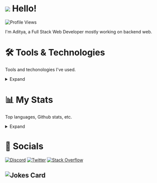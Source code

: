 # <img src="https://cdn.discordapp.com/emojis/731212038470238299.gif?size=40" /> Hello!
![Profile Views](https://komarev.com/ghpvc/?username=adityaHardi17&color=1F6FEB)

I'm Aditya, a Full Stack Web Developer mostly working on backend web.

# 🛠️ Tools & Technologies
Tools and techonologies I've used.
<details>
 <summary>Expand</summary>
 
## Languages
![JavaScript](https://img.shields.io/badge/javascript-%23323330.svg?style=for-the-badge&logo=javascript&logoColor=%23F7DF1E)
![HTML5](https://img.shields.io/badge/html5-%23E34F26.svg?style=for-the-badge&logo=html5&logoColor=white)
![Markdown](https://img.shields.io/badge/markdown-%23000000.svg?style=for-the-badge&logo=markdown&logoColor=white)


## Databases
![MongoDB](https://img.shields.io/badge/MongoDB-%234ea94b.svg?style=for-the-badge&logo=mongodb&logoColor=white)
![Postgres](https://img.shields.io/badge/postgres-%23316192.svg?style=for-the-badge&logo=postgresql&logoColor=white)
![Redis](https://img.shields.io/badge/redis-%23DD0031.svg?style=for-the-badge&logo=redis&logoColor=white)

## Code Editors & IDEs
![Visual Studio Code](https://img.shields.io/badge/Visual%20Studio%20Code-0078d7.svg?style=for-the-badge&logo=visual-studio-code&logoColor=white)

## Browser 
![Vivaldi](https://img.shields.io/badge/Vivaldi-EF3939?style=for-the-badge&logo=Vivaldi&logoColor=white)


## Operating Systems
![Windows](https://img.shields.io/badge/Windows-0078D6?style=for-the-badge&logo=windows&logoColor=white)
![Linux](https://img.shields.io/badge/Linux-FCC624?style=for-the-badge&logo=linux&logoColor=black)

</details>

# 📊 My Stats
Top languages, Github stats, etc.
<details>
 <summary>Expand</summary>
 
 <div align="center">
  <img alt="Aditya's Github Stats" src="https://github-readme-stats.vercel.app/api?username=adityaHardi17&count_private=true&show_icons=true&theme=github_dark" />
 </div>
 
</details>

# 🤙 Socials
[![Discord](https://img.shields.io/badge/Discord-%237289DA.svg?style=for-the-badge&logo=discord&logoColor=white)](https://discord.com/users/712560683216011274)
[![Twitter](https://img.shields.io/badge/Twitter-%231DA1F2.svg?style=for-the-badge&logo=Twitter&logoColor=white)](https://twitter.com/FC5570)
[![Stack Overflow](https://img.shields.io/badge/-Stackoverflow-FE7A16?style=for-the-badge&logo=stack-overflow&logoColor=white)](https://stackoverflow.com/users/14950646/fc5570)


![Jokes Card](https://readme-jokes.vercel.app/api?theme=tokyonight)
<br>
-----
